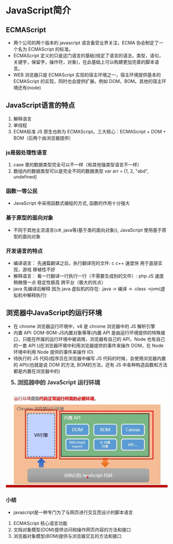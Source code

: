 # JavaScript简介

## ECMAScript

* 两个公司的两个版本的 javascript 语言备受业界关注，ECMA 协会制定了一个名为 ECMAScript 的标准。
* ECMAScript 定义的只是这门语言的基础(规定了语言的语法，类型，语句，关键字，保留字，操作符，对象)，在此基础上可以构建更加完善的脚本语言。
* WEB 浏览器只是 ECMAScript 实现的宿主环境之一，宿主环境提供基本的 ECMAScript 的实现，同时也会提供扩展，例如 DOM，BOM。其他的宿主环境还有(node)

## JavaScript语言的特点

1. 解释语言
2. 单线程
3. ECMA标准 JS 原生也称为 ECMAScript。三大核心：ECMAScript + DOM + BOM（后两个由浏览器提供）

### js是弱处理性语言

1. case 里的数据类型完全可以不一样（和其他强类型语言不一样）
2. 数组内的数据类型可以是完全不同的数据类型 var arr = [1, 2, "abd", undefined]

### 函数一等公民

* JavaScript 中采用函数式编程的方式, 函数的作用十分强大

### 基于原型的面向对象

* 不同于其他主流语言(c#, java等(基于类的面向对象)), JavaScript 使用基于原型的面向对象

### 开发语言的特点

* 编译语言： 先通篇翻译之后，执行翻译完的文件: c c++   速度快 用于底层实现，游戏   移植性不好
* 解释语言： 看一行翻译一行执行一行（不需要生成别的文件）: php JS 速度稍微慢一点  稳定性极高    跨平台（极大的优点）
* java 先编译后解释 因为 java 虚拟机的存在: .java -> 编译 -> .class ->jvm(虚拟机中解释执行)

## 浏览器中JavaScript的运行环境

* 在 chrome 浏览器运行环境中，v8 是 chrome 浏览器中的 JS 解析引擎
* 内置 API: DOM-BOM-JS内置对象等等(内置 API 是由运行环境提供的特殊接口，只能在所属的运行环境中被调用，浏览器有自己的 API，Node 也有自己的一套 API )(在浏览器环境中利用浏览器提供的事件来操作 DOM，在 Node 环境中利用 Node 提供的事件来操作 IO)
* 待执行的 JS 代码(程序员在浏览器中编写 JS 代码的时候，会使用浏览器内置的 API)(也就是说 DOM 的方法, BOM的方法，还有 JS 中各种构造函数和方法都是内置在浏览器中的)

![js在浏览器中执行](../../JavaScript/img/yunxing.png )

### 小结

* javascript是一种专门为了与网页进行交互而设计的脚本语言

1. ECMAScript 核心语言功能
2. 文档对象模型(DOM)提供访问和操作网页内容的方法和接口
3. 浏览器对象模型(BOM)提供与浏览器交互的方法和接口
